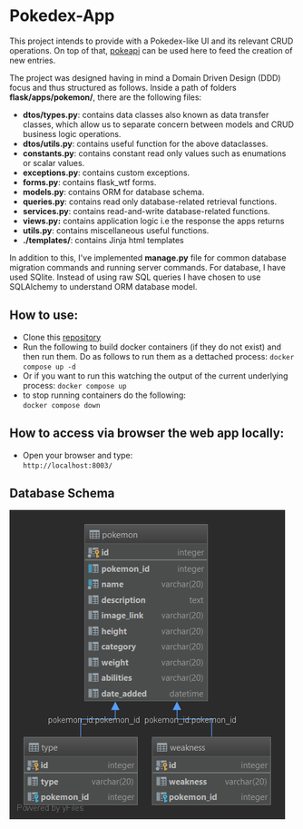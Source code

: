# Pokedex-App 
This project intends to provide with a Pokedex-like UI and its relevant CRUD operations.
On top of that, [pokeapi](https://pokeapi.co/) can be used here to feed the creation of new entries.

The project was designed having in mind a Domain Driven Design (DDD) focus and thus structured as follows.
Inside a path of folders **flask/apps/pokemon/**, there are the following files:
- **dtos/types.py**: contains data classes also known as data transfer classes, which allow us to separate concern between models and CRUD business logic operations.
- **dtos/utils.py**: contains useful function for the above dataclasses.
- **constants.py**: contains constant read only values such as enumations or scalar values.
- **exceptions.py**: contains custom exceptions.
- **forms.py**: contains flask_wtf forms.
- **models.py**: contains ORM for database schema.
- **queries.py**: contains read only database-related retrieval functions.
- **services.py**: contains read-and-write database-related functions.
- **views.py:** contains application logic i.e the response the apps returns
- **utils.py**: contains miscellaneous useful functions.
- **./templates/**: contains Jinja html templates


In addition to this, I've implemented **manage.py** file for common database migration commands and running server commands.
For database, I have used SQlite. Instead of using raw SQL queries I have chosen to use SQLAlchemy to understand ORM database model.


## How to use:    
- Clone this  [repository](https://github.com/aerosback/pokedex-app)  
- Run the following to build docker containers (if they do not exist) and then run them. Do as follows to run them as a dettached process: 
    `docker compose up -d` 
- Or if you want to run this watching the output of the current underlying process:
    `docker compose up` 
- to stop running containers do the following:   
    `docker compose down`

## How to access via browser the web app locally: 

- Open your browser and type:   
    `http://localhost:8003/`

## Database Schema
![enter image description here](https://github.com/aerosback/pokedex-app/blob/943e7f28a5c955e221f021e400332fe99e1f178c/flask/assets/database_schema.png)

